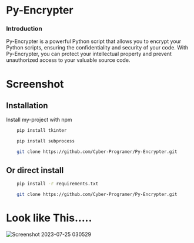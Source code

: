 # Py-Encrypter

### Introduction
Py-Encrypter is a powerful Python script that allows you to encrypt your Python scripts, ensuring the confidentiality and security of your code. With Py-Encrypter, you can protect your intellectual property and prevent unauthorized access to your valuable source code.

# Screenshot


## Installation

Install my-project with npm

```bash
    pip install tkinter
```

```bash
    pip install subprocess
```

```bash
    git clone https://github.com/Cyber-Programer/Py-Encrypter.git
```

## Or direct install

```bash
    pip install -r requirements.txt
```
```bash
    git clone https://github.com/Cyber-Programer/Py-Encrypter.git
```

# Look like This.....
![Screenshot 2023-07-25 030529](https://github.com/Cyber-Programer/Py-Encrypter/assets/125746506/d5bea5b9-9293-4904-8028-402ae54621ed)
